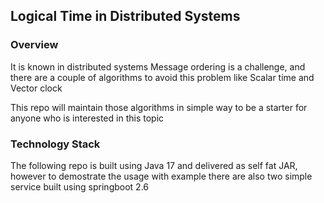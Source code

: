 ## Logical Time in Distributed Systems

###    Overview
It is known in distributed systems Message ordering is a challenge, and there are a couple of algorithms to avoid this problem like Scalar time and Vector clock

This repo will maintain those algorithms in simple way to be a starter for anyone who is interested in this topic


###    Technology Stack 
The following repo is built using Java 17 and delivered as self fat JAR, however to demostrate the usage with example there are also two simple service built using springboot 2.6





